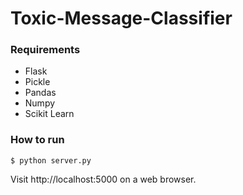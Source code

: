 # Toxic-Message-Classifier

### Requirements
- Flask
- Pickle
- Pandas
- Numpy
- Scikit Learn

### How to run
`$ python server.py`

Visit http://localhost:5000 on a web browser.
